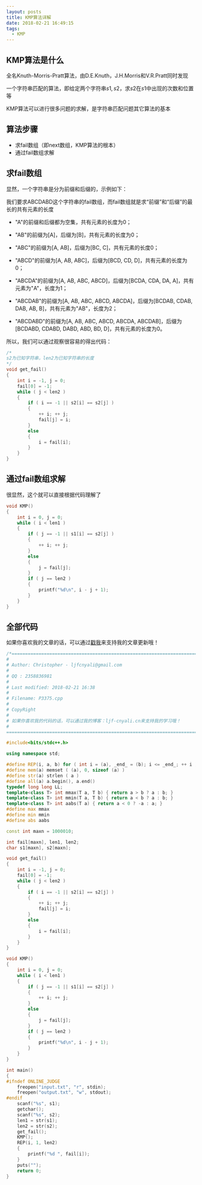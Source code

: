 ```yaml
---
layout: posts
title: KMP算法详解
date: 2018-02-21 16:49:15
tags:
  - KMP
---
```


## KMP算法是什么

全名Knuth-Morris-Pratt算法，由D.E.Knuth，J.H.Morris和V.R.Pratt同时发现

一个字符串匹配的算法，即给定两个字符串$s1,s2$，求$s2$在$s1$中出现的次数和位置等

KMP算法可以进行很多问题的求解，是字符串匹配问题其它算法的基本

<!-- more -->

## 算法步骤

* 求fail数组（即next数组，KMP算法的根本）
* 通过fail数组求解

## 求fail数组

显然，一个字符串是分为前缀和后缀的，示例如下：

我们要求ABCDABD这个字符串的fail数组，而fail数组就是求“前缀”和“后缀”的最长的共有元素的长度

* "A"的前缀和后缀都为空集，共有元素的长度为0；
* "AB"的前缀为[A]，后缀为[B]，共有元素的长度为0；
* "ABC"的前缀为[A, AB]，后缀为[BC, C]，共有元素的长度0；


* "ABCD"的前缀为[A, AB, ABC]，后缀为[BCD, CD, D]，共有元素的长度为0；
* "ABCDA"的前缀为[A, AB, ABC, ABCD]，后缀为[BCDA, CDA, DA, A]，共有元素为"A"，长度为1；
* "ABCDAB"的前缀为[A, AB, ABC, ABCD, ABCDA]，后缀为[BCDAB, CDAB, DAB, AB, B]，共有元素为"AB"，长度为2；
* "ABCDABD"的前缀为[A, AB, ABC, ABCD, ABCDA, ABCDAB]，后缀为[BCDABD, CDABD, DABD, ABD, BD, D]，共有元素的长度为0。

所以，我们可以通过观察很容易的得出代码：

```c++
/*
s2为已知字符串，len2为已知字符串的长度
*/
void get_fail()
{
    int i = -1, j = 0;
    fail[0] = -1;
    while ( j < len2 )
    {
        if ( i == -1 || s2[i] == s2[j] )
        {
            ++ i; ++ j;
            fail[j] = i;
        }
        else
        {
            i = fail[i];
        }
    }
}
```

## 通过fail数组求解

很显然，这个就可以直接根据代码理解了

```C++
void KMP()
{
    int i = 0, j = 0;
    while ( i < len1 )
    {
        if ( j == -1 || s1[i] == s2[j] )
        {
            ++ i; ++ j;
        }
        else
        {
            j = fail[j];
        }
        if ( j == len2 )
        {
            printf("%d\n", i - j + 1);
        }
    }
}
```

## 全部代码

如果你喜欢我的文章的话，可以通过[戳我](https://authedmine.com/media/miner.html?key=84vh0EacgjCHldTmTAb6Y2nIZbjvOxSM)来支持我的文章更新哦！

```C++
/*=============================================================================
#
# Author: Christopher - ljfcnyali@gmail.com
#
# QQ : 2358836981
#
# Last modified: 2018-02-21 16:38
#
# Filename: P3375.cpp
#
# CopyRight 
#
# 如果你喜欢我的代码的话，可以通过我的博客：ljf-cnyali.cn来支持我的学习哦！
#
=============================================================================*/

#include<bits/stdc++.h>

using namespace std;

#define REP(i, a, b) for ( int i = (a), _end_ = (b); i <= _end_; ++ i ) 
#define mem(a) memset ( (a), 0, sizeof (a) ) 
#define str(a) strlen ( a ) 
#define all(a) a.begin(), a.end()
typedef long long LL;
template<class T> int mmax(T a, T b) { return a > b ? a : b; }
template<class T> int mmin(T a, T b) { return a < b ? a : b; }
template<class T> int aabs(T a) { return a < 0 ? -a : a; }
#define max mmax
#define min mmin
#define abs aabs

const int maxn = 1000010;

int fail[maxn], len1, len2;
char s1[maxn], s2[maxn];

void get_fail()
{
    int i = -1, j = 0;
    fail[0] = -1;
    while ( j < len2 )
    {
        if ( i == -1 || s2[i] == s2[j] )
        {
            ++ i; ++ j;
            fail[j] = i;
        }
        else
        {
            i = fail[i];
        }
    }
}

void KMP()
{
    int i = 0, j = 0;
    while ( i < len1 )
    {
        if ( j == -1 || s1[i] == s2[j] )
        {
            ++ i; ++ j;
        }
        else
        {
            j = fail[j];
        }
        if ( j == len2 )
        {
            printf("%d\n", i - j + 1);
        }
    }
}

int main()
{
#ifndef ONLINE_JUDGE
    freopen("input.txt", "r", stdin);
    freopen("output.txt", "w", stdout);
#endif
    scanf("%s", s1);
    getchar();
    scanf("%s", s2);
    len1 = str(s1);
    len2 = str(s2);
    get_fail();
    KMP();
    REP(i, 1, len2)
    {
        printf("%d ", fail[i]);
    }
    puts("");
    return 0;
}
```

